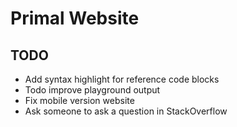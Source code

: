 # Primal Website

## TODO
* Add syntax highlight for reference code blocks
* Todo improve playground output
* Fix mobile version website
* Ask someone to ask a question in StackOverflow